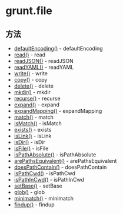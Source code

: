 # grunt.file

## 方法

* [defaultEncoding()](defaultEncoding.md) - defaultEncoding
* [read()](read.md) - read
* [readJSON()](readJSON.md) - readJSON
* [readYAML()](readYAML.md) - readYAML
* [write()](write.md) - write
* [copy()](copy.md) - copy
* [delete()](delete.md) - delete
* [mkdir()](mkdir.md) - mkdir
* [recurse()](recurse.md) - recurse
* [expand()](expand.md) - expand
* [expandMapping()](expandMapping.md) - expandMapping
* [match()](match.md) - match
* [isMatch()](isMatch.md) - isMatch
* [exists()](exists.md) - exists
* [isLink()](isLink.md) - isLink
* [isDir()](isDir.md) - isDir
* [isFile()](isFile.md) - isFile
* [isPathAbsolute()](isPathAbsolute.md) - isPathAbsolute
* [arePathsEquivalent()](arePathsEquivalent.md) - arePathsEquivalent
* [doesPathContain()](doesPathContain.md) - doesPathContain
* [isPathCwd()](isPathCwd.md) - isPathCwd
* [isPathInCwd()](isPathInCwd.md) - isPathInCwd
* [setBase()](setBase.md) - setBase
* [glob()](glob.md) - glob
* [minimatch()](minimatch.md) - minimatch
* [findup()](findup.md) - findup